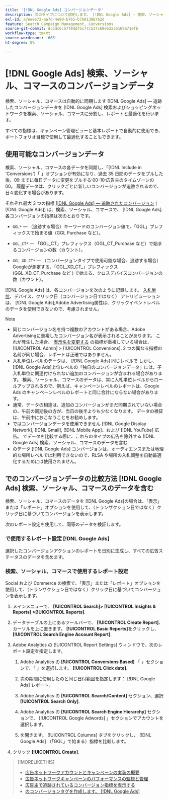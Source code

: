```yaml
---
title: '[!DNL Google Ads] コンバージョンデータ'
description: 次のタイプについて説明します。 [!DNL Google Ads] — 検索、ソーシャル、コマースで使用できる追跡されたコンバージョンデータ。
exl-id: a7ee8e72-aa7d-4e90-b765-b7b01308762d
feature: Search Campaign Management, Conversions
source-git-commit: dc5dc6c5770dd75c77c537c69e53a3b169a71efb
workflow-type: tm+mt
source-wordcount: '663'
ht-degree: 0%

---
```


# [!DNL Google Ads] 検索、ソーシャル、コマースのコンバージョンデータ

検索、ソーシャル、コマースは自動的に同期します [!DNL Google Ads] — 追跡したコンバージョンデータを [!DNL Google Ads] 検索およびショッピングネットワークを検索、ソーシャル、コマースに分割し、レポートと最適化を行います。

すべての指標は、キャンペーン管理ビューと基本レポートで自動的に使用でき、ポートフォリオ目標で使用して最適化することもできます。

## 使用可能なコンバージョンデータ

検索、ソーシャル、コマースの各データを同期し、「[!DNL Include in 'Conversions']「 」オプションが有効になり、過去 35 日間のデータをプルした後、09 までに毎日データに変更をプルする:00-10:広告主のタイムゾーンの 00。 履歴データは、クリックごとに新しいコンバージョンが追跡されるので、日々変化する場合があります。

それぞれ最大 3 つの指標 [[!DNL Google Ads] — 追跡されたコンバージョン](https://support.google.com/google-ads/answer/4677036) ( [!DNL Google Ads]) は、検索、ソーシャル、コマースで、 [!DNL Google Ads]. 各コンバージョンの指標は次のとおりです。

<!--

* `<conversion-name>` &mdash; (When you track it) The conversion value for the keyword, beginning with the "GGL" prefix (such as GGL Purchase).

`CT_<conversion-name>` &mdash; The number (count) of conversions, beginning with the "GGL_CT" prefix (such as GGL_CT_Purchase).

* `XD_<conversion-name>` &mdash; (When available for the conversion type, when you track them) The number (count) of cross-device conversions, as measured by Google, beginning with the "GGL_XD_CT_" prefix (such as GGL_XD_CT_Purchase).

-->

* `GGL*` — （追跡する場合）キーワードのコンバージョン値で、「GGL」プレフィックスで始まる値（GGL Purchase など）。

* `GGL_CT*` — 「GGL_CT」プレフィックス（GGL_CT_Purchase など）で始まるコンバージョンの数（カウント）。

* `GGL_XD_CT*` — （コンバージョンタイプで使用可能な場合、追跡する場合）Googleが測定する、「GGL_XD_CT_」プレフィックス (GGL_XD_CT_Purchase など ) で始まる、クロスデバイスコンバージョンの数（カウント）。

[!DNL Google Ads] は、各コンバージョンを次のように記録します。 [入札単位](/help/search-social-commerce/glossary.md#a-b)、デバイス、クリック日（コンバージョン日ではなく） アトリビューションは、 [!DNL Google Ads];Adobe Advertising属性は、クリックイベントレベルのデータを使用できないので、考慮されません。

>[!NOTE]
>
>* 同じコンバージョン名を持つ複数のアカウントがある場合、Adobe Advertisingに重複したコンバージョン名が表示されることがあります。 これが発生した場合、 [表示名を変更する](/help/search-social-commerce/admin/conversion-metrics/conversion-metric-edit-display-name.md) の指標が重複している場合は、 [!UICONTROL Admin] > [!UICONTROL Conversions]. 2 つの異なる指標の名前が同じ場合、レポートは正確ではありません。
>* 入札単位レベルのデータは、 [!DNL Google Ads] 同じレベルで しかし、 [!DNL Google Ads]上位レベルの「独自のコンバージョンデータ」には、子入札単位に関連付けられない追加のコンバージョンが含まれる場合があります。 検索、ソーシャル、コマースのデータは、常に入札単位レベルからロールアップされるので、例えば、キャンペーンレベルのレポートは、Google Ads のキャンペーンレベルのレポートと同じ合計にならない場合があります。
>* 通常、データの相違は、追加のコンバージョンがまだ同期されていない場合の、午前の同期後の方が、当日の後半よりも少なくなります。 データの検証は、午前中におこなうことをお勧めします。
>* ではコンバージョンデータを使用できません [!DNL Google Display Network], [!DNL Gmail], [!DNL Mobile App]、および [!DNL YouTube] 広告。 でデータを比較する際に、これらのタイプの広告を除外する [!DNL Google Ads] 検索、ソーシャル、コマースのデータを含む
>* のデータ [!DNL Google Ads] コンバージョンは、オーディエンスまたは地理的な場所レベルでは利用できないので、RLSA や場所の入札調整を自動最適化するためには使用されません。

## でのコンバージョンデータの比較方法 [!DNL Google Ads] 検索、ソーシャル、コマースのデータを含む

検索、ソーシャル、コマースのデータを [!DNL Google Ads]の場合は、「表示」または「レポート」オプションを使用して、（トランザクション日ではなく）クリック日に基づいてコンバージョンを表示します。

次のレポート設定を使用して、同等のデータを検証します。

### で使用するレポート設定 [!DNL Google Ads]

選択したコンバージョンアクションのレポートを日別に生成し、すべての広告ステータスのデータを含めます。

<!-- 

1. In the main toolbar, select **[!DNL Reports] > [!DNL Report]**.

1. Select **[!DNL + Custom] > [!DNL Table]**.

1. From the left pane, specify the rows and columns in the report:
   
   1. Search for the **[!DNL Day]** field and it drag to the [!DNL Row] section.

   1. Search for the **[!DNL All conv].** field and it drag to the [!DNL Column] section.

   1. Search for the **[!DNL Conversion action]** field and it drag to the [!DNL Column] section.

1. In the report settings toolbar, select **[!DNL Filter] > [!DNL Ad status]**, and then select all boxes.

1. In the report settings toolbar, select **[!DNL Download] > [!DNL Excel .csv]**.

-->

### 検索、ソーシャル、コマースで使用するレポート設定

Social および Commerce の検索で、「表示」または「レポート」オプションを使用して、（トランザクション日ではなく）クリック日に基づいてコンバージョンを表示します。

1. メインメニューで、 **[!UICONTROL Search]> [!UICONTROL Insights & Reports] >[!UICONTROL Reports]**.

1. データテーブルの上にあるツールバーで、 **[!UICONTROL Create Report]**、カーソルを上に置きます。 **[!UICONTROL Basic Reports]**&#x200B;をクリックし、 **[!UICONTROL Search Engine Account Report]**.

1. Adobe Analytics の [!UICONTROL Report Settings] ウィンドウで、次のレポート設定を指定します。

   1. Adobe Analytics の **[!UICONTROL Conversions Based]** 「 」セクションで、「 」を選択します。 **[!UICONTROL Click date]**.

   1. 次の期間に使用したのと同じ日付範囲を指定します： [!DNL Google Ads] レポート。

   1. Adobe Analytics の **[!UICONTROL Search/Content]** セクション、選択 **[!UICONTROL Search Only]**.

   1. Adobe Analytics の **[!UICONTROL Search Engine Hierarchy]** セクションで、 [!UICONTROL Google Adwords] 」セクションでアカウントを選択します。

   1. を開きます。 [!UICONTROL Columns] タブをクリックし、 [!DNL Google Ads] （「GGL」で始まる）指標を比較します。

1. クリック **[!UICONTROL Create]**.

>[!MORELIKETHIS]
>
>* [広告ネットワークアカウントとキャンペーンの実装の概要](campaign-implemention-overview.md)
>* [広告ネットワークキャンペーンのパフォーマンスの監視と管理](monitor-performance-campaigns.md)
>* [広告主で追跡されているコンバージョン指標を表示する](/help/search-social-commerce/admin/conversion-metrics/conversion-metric-view-tracked.md)
>* [のコンバージョンタグを作成します。 [!DNL Google Ads]](/help/search-social-commerce/admin/conversion-metrics/conversion-tag-google.md)

